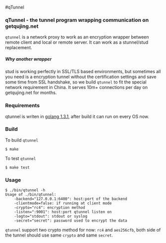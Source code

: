 #qTunnel

### qTunnel - the tunnel program wrapping communication on getqujing.net

`qtunnel` is a network proxy to work as an encryption wrapper between remote client and local or remote server. It can work as a stunnel/stud replacement.

##### Why another wrapper

stud is working perfectly in SSL/TLS based environments, but sometimes all you need is a encryption tunnel without the certification settings and save some time from SSL handshake, so we build `qtunnel` to fit the special network requirement in China. It serves 10m+ connections per day on getqujing.net for months.

### Requirements

qtunnel is writen in [golang 1.3.1](http://golang.org/dl/), after build it can run on every OS now.

### Build

To build `qtunnel`

`$ make`

To test `qtunnel`

`$ make test`

### Usage

	$ ./bin/qtunnel -h
	Usage of ./bin/qtunnel:
		-backend="127.0.0.1:6400": host:port of the backend
		-clientmode=false: if running at client mode
		-crypto="rc4": encryption method
		-listen=":9001": host:port qtunnel listen on
		-logto="stdout": stdout or syslog
		-secret="secret": password used to encrypt the data
 		
`qtunnel` support two crypto method for now: `rc4` and `aes256cfb`, both side of the tunnel should use same `crypto` and same `secret`.

